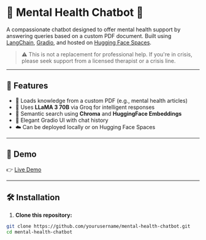 # 🧠 Mental Health Chatbot 🤖

A compassionate chatbot designed to offer mental health support by answering queries based on a custom PDF document. Built using [LangChain](https://www.langchain.com/), [Gradio](https://www.gradio.app/), and hosted on [Hugging Face Spaces](https://huggingface.co/spaces).

> ⚠️ This is not a replacement for professional help. If you're in crisis, please seek support from a licensed therapist or a crisis line.

---

## 🔧 Features

- 🧾 Loads knowledge from a custom PDF (e.g., mental health articles)
- 🧠 Uses **LLaMA 3 70B** via Groq for intelligent responses
- 📄 Semantic search using **Chroma** and **HuggingFace Embeddings**
- 💬 Elegant Gradio UI with chat history
- ☁️ Can be deployed locally or on Hugging Face Spaces

---

## 🚀 Demo

👉 [Live Demo](https://huggingface.co/spaces/ehhteshaam/mental_health_chatbot)

---

## 🛠️ Installation

1. **Clone this repository:**

```bash
git clone https://github.com/yourusername/mental-health-chatbot.git
cd mental-health-chatbot
